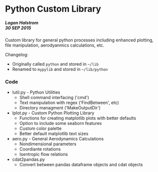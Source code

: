 # Python Custom Library

##### Logan Halstrom<br>30 SEP 2015

Custom library for general python processes including enhanced plotting, file manipulation, aerodyanmics calculations, etc.

Changelog:
- Originally called `python` and stored in `~/lib`
- Renamed to `mypylib` and stored in `~/lib/python`

### Code
* lutil.py - Python Utilities
  * Shell command interfacing ('cmd')
  * Text manipulation with regex ('FindBetween', etc)
  * Directory managment ('MakeOutputDir')
* lplot.py - Custom Python Plotting Library
  * Functions for creating matplotlib plots with better defaults
  * Option to include some seaborn features
  * Custom color palette
  * Better default matplotlib text sizes
* aero.py - General Aerodynamics Calculations
  * Nondimensional parameters
  * Coordiante rotations
  * Isentropic flow relations
* cdat2pandas.py
  * Convert between pandas dataframe objects and cdat objects
